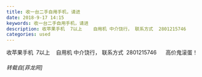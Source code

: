 ```yaml
---
title: 收一台二手自用手机，请进
date: 2018-9-17 14:15
keywords: 收一台二手自用手机，请进
description: 收苹果手机  7以上    自用机 中介饶行， 联系方式  2801215746      高价鬼滚蛋！
categories: used
---
```

<td class="t_f" id="postmessage_1813619">

收苹果手机  7以上    自用机 中介饶行， 联系方式  2801215746      高价鬼滚蛋！</td>
###### 转载自[菲龙网]